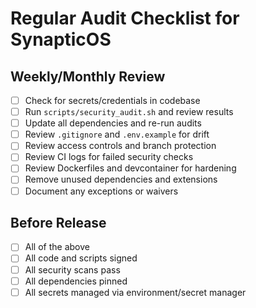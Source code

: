 # Regular Audit Checklist for SynapticOS

## Weekly/Monthly Review
- [ ] Check for secrets/credentials in codebase
- [ ] Run `scripts/security_audit.sh` and review results
- [ ] Update all dependencies and re-run audits
- [ ] Review `.gitignore` and `.env.example` for drift
- [ ] Review access controls and branch protection
- [ ] Review CI logs for failed security checks
- [ ] Review Dockerfiles and devcontainer for hardening
- [ ] Remove unused dependencies and extensions
- [ ] Document any exceptions or waivers

## Before Release
- [ ] All of the above
- [ ] All code and scripts signed
- [ ] All security scans pass
- [ ] All dependencies pinned
- [ ] All secrets managed via environment/secret manager
